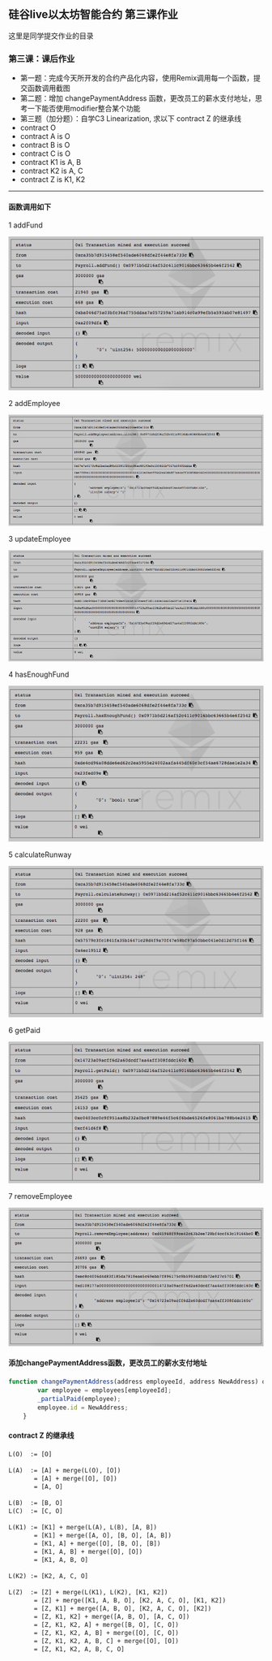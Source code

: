 ## 硅谷live以太坊智能合约 第三课作业
这里是同学提交作业的目录

### 第三课：课后作业
- 第一题：完成今天所开发的合约产品化内容，使用Remix调用每一个函数，提交函数调用截图
- 第二题：增加 changePaymentAddress 函数，更改员工的薪水支付地址，思考一下能否使用modifier整合某个功能
- 第三题（加分题）：自学C3 Linearization, 求以下 contract Z 的继承线
- contract O
- contract A is O
- contract B is O
- contract C is O
- contract K1 is A, B
- contract K2 is A, C
- contract Z is K1, K2

---

#### 函数调用如下

1 addFund

![addFund](./photos/1.png)

2 addEmployee

![addEmployee](./photos/2.png)

3 updateEmployee

![updateEmployee](./photos/3.png)

4 hasEnoughFund

![hasEnoughFund](./photos/4.png)

5 calculateRunway

![calculateRunway](./photos/5.png)

6 getPaid

![getPaid](./photos/6.png)

7 removeEmployee

![removeEmployee](./photos/7.png)

#### 添加changePaymentAddress函数，更改员工的薪水支付地址

```javascript
function changePaymentAddress(address employeeId, address NewAddress) onlyOwner _employeeExist(employeeId) {
        var employee = employees[employeeId];
        _partialPaid(employee);
        employee.id = NewAddress;
    }
```

#### contract Z 的继承线

```
L(O)  := [O]

L(A)  := [A] + merge(L(O), [O])
       = [A] + merge([O], [O])
       = [A, O]

L(B)  := [B, O]
L(C)  := [C, O]

L(K1) := [K1] + merge(L(A), L(B), [A, B])
       = [K1] + merge([A, O], [B, O], [A, B])
       = [K1, A] + merge([O], [B, O], [B])
       = [K1, A, B] + merge([O], [O])
       = [K1, A, B, O]

L(K2) := [K2, A, C, O]

L(Z)  := [Z] + merge(L(K1), L(K2), [K1, K2])
       = [Z] + merge([K1, A, B, O], [K2, A, C, O], [K1, K2])
       = [Z, K1] + merge([A, B, O], [K2, A, C, O], [K2])
       = [Z, K1, K2] + merge([A, B, O], [A, C, O])
       = [Z, K1, K2, A] + merge([B, O], [C, O])
       = [Z, K1, K2, A, B] + merge([O], [C, O])
       = [Z, K1, K2, A, B, C] + merge([O], [O])
       = [Z, K1, K2, A, B, C, O]
```


